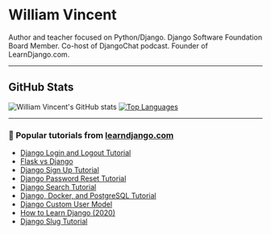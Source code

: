# William Vincent
Author and teacher focused on Python/Django. Django Software Foundation Board Member. Co-host of DjangoChat podcast. Founder of LearnDjango.com.

<hr>

## GitHub Stats

![William Vincent's GitHub stats](https://github-readme-stats.vercel.app/api?username=wsvincent&show_icons=&private_count=true)
[![Top Languages](https://github-readme-stats.vercel.app/api/top-langs/?username=wsvincent&layout=compact)]()

<hr>

### 📝 Popular tutorials from [learndjango.com](https://learndjango.com)

* [Django Login and Logout Tutorial](https://learndjango.com/tutorials/django-login-and-logout-tutorial)
* [Flask vs Django](https://learndjango.com/tutorials/flask-vs-django)
* [Django Sign Up Tutorial](https://learndjango.com/tutorials/django-signup-tutorial)
* [Django Password Reset Tutorial](https://learndjango.com/tutorials/django-password-reset-tutorial)
* [Django Search Tutorial](https://learndjango.com/tutorials/django-search-tutorial)
* [Django, Docker, and PostgreSQL Tutorial](https://learndjango.com/tutorials/django-docker-and-postgresql-tutorial)
* [Django Custom User Model](https://learndjango.com/tutorials/django-custom-user-model)
* [How to Learn Django (2020)](https://learndjango.com/tutorials/how-learn-django)
* [Django Slug Tutorial](https://learndjango.com/tutorials/django-slug-tutorial) 
